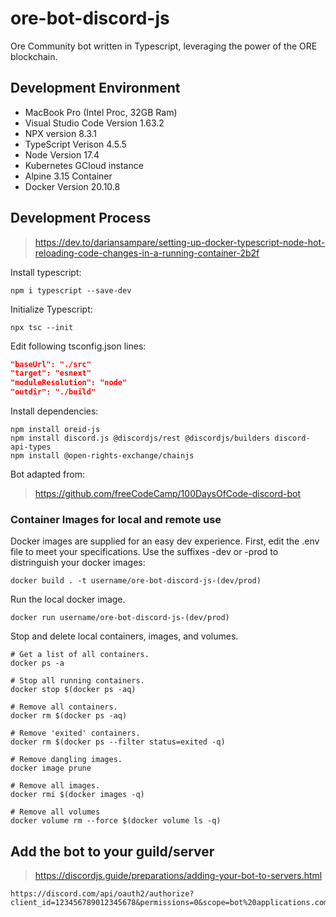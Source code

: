# ore-bot-discord-js
Ore Community bot written in Typescript, leveraging the power of the ORE blockchain.

## Development Environment
* MacBook Pro (Intel Proc, 32GB Ram)
* Visual Studio Code Version 1.63.2
* NPX version 8.3.1
* TypeScript Verison 4.5.5
* Node Version 17.4
* Kubernetes GCloud instance
* Alpine 3.15 Container
* Docker Version 20.10.8

## Development Process
> https://dev.to/dariansampare/setting-up-docker-typescript-node-hot-reloading-code-changes-in-a-running-container-2b2f

Install typescript:
```shell
npm i typescript --save-dev
```

Initialize Typescript:
```shell
npx tsc --init
```

Edit following tsconfig.json lines:
```json
"baseUrl": "./src"
"target": "esnext"
"moduleResolution": "node"
"outdir": "./build"
```

Install dependencies:
```shell
npm install oreid-js
npm install discord.js @discordjs/rest @discordjs/builders discord-api-types
npm install @open-rights-exchange/chainjs
```

Bot adapted from:
> https://github.com/freeCodeCamp/100DaysOfCode-discord-bot

### Container Images for local and remote use
Docker images are supplied for an easy dev experience.  First, edit the .env file to meet your specifications. Use the suffixes -dev or -prod to distringuish your docker images:
```shell
docker build . -t username/ore-bot-discord-js-(dev/prod)
```

Run the local docker image.
```shell
docker run username/ore-bot-discord-js-(dev/prod)
```

Stop and delete local containers, images, and volumes.
```shell
# Get a list of all containers.
docker ps -a

# Stop all running containers.
docker stop $(docker ps -aq)

# Remove all containers.
docker rm $(docker ps -aq)

# Remove 'exited' containers.
docker rm $(docker ps --filter status=exited -q)

# Remove dangling images.
docker image prune

# Remove all images.
docker rmi $(docker images -q)

# Remove all volumes
docker volume rm --force $(docker volume ls -q)
```

## Add the bot to your guild/server
> https://discordjs.guide/preparations/adding-your-bot-to-servers.html
```text
https://discord.com/api/oauth2/authorize?client_id=123456789012345678&permissions=0&scope=bot%20applications.commands
```

